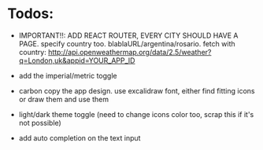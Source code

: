 # Todos:

- IMPORTANT!!: ADD REACT ROUTER, EVERY CITY SHOULD HAVE A PAGE. specify country too. blablaURL/argentina/rosario. fetch with country: http://api.openweathermap.org/data/2.5/weather?q=London,uk&appid=YOUR_APP_ID

- add the imperial/metric toggle
- carbon copy the app design. use excalidraw font, either find fitting icons or draw them and use them
- light/dark theme toggle (need to change icons color too, scrap this if it's not possible)
- add auto completion on the text input
